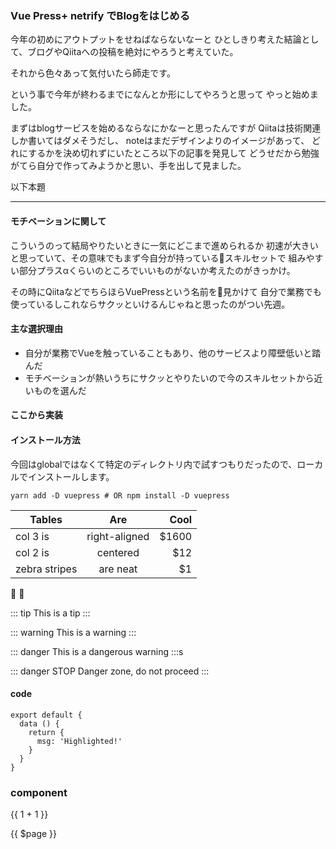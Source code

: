 ### Vue Press+ netrify でBlogをはじめる

今年の初めにアウトプットをせねばならないなーと
ひとしきり考えた結論として、ブログやQiitaへの投稿を絶対にやろうと考えていた。

それから色々あって気付いたら師走です。

という事で今年が終わるまでになんとか形にしてやろうと思って
やっと始めました。

まずはblogサービスを始めるならなにかなーと思ったんですが
Qiitaは技術関連しか書いてはダメそうだし、
noteはまだデザインよりのイメージがあって、
どれにするかを決め切れずにいたところ以下の記事を発見して
どうせだから勉強がてら自分で作ってみようかと思い、手を出して見ました。

以下本題

---

#### モチベーションに関して
こういうのって結局やりたいときに一気にどこまで進められるか
初速が大きいと思っていて、その意味でもまず今自分が持っているスキルセットで
組みやすい部分プラスαくらいのところでいいものがないか考えたのがきっかけ。

その時にQiitaなどでちらほらVuePressという名前を見かけて
自分で業務でも使っているしこれならサクッといけるんじゃねと思ったのがつい先週。

#### 主な選択理由

+ 自分が業務でVueを触っていることもあり、他のサービスより障壁低いと踏んだ
+ モチベーションが熱いうちにサクッとやりたいので今のスキルセットから近いものを選んだ

#### ここから実装

#### インストール方法
今回はglobalではなくて特定のディレクトリ内で試すつもりだったので、ローカルでインストールします。

``` js{4}
yarn add -D vuepress # OR npm install -D vuepress
```



| Tables        | Are           | Cool  |
| ------------- |:-------------:| -----:|
| col 3 is      | right-aligned | $1600 |
| col 2 is      | centered      |   $12 |
| zebra stripes | are neat      |    $1 |

:tada: :100:

::: tip
This is a tip
:::

::: warning
This is a warning
:::

::: danger
This is a dangerous warning
:::s

::: danger STOP
Danger zone, do not proceed
:::


#### code 
``` js{4}
export default {
  data () {
    return {
      msg: 'Highlighted!'
    }
  }
}
```

### component

<modal/>

{{ 1 + 1 }}

{{ $page }}